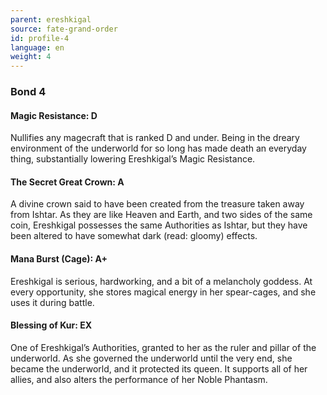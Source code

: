 ```yaml
---
parent: ereshkigal
source: fate-grand-order
id: profile-4
language: en
weight: 4
---
```


### Bond 4

#### Magic Resistance: D

Nullifies any magecraft that is ranked D and under.
Being in the dreary environment of the underworld for so long has made death an everyday thing, substantially lowering Ereshkigal’s Magic Resistance.

#### The Secret Great Crown: A

A divine crown said to have been created from the treasure taken away from Ishtar.
As they are like Heaven and Earth, and two sides of the same coin, Ereshkigal possesses the same Authorities as Ishtar, but they have been altered to have somewhat dark (read: gloomy) effects.

#### Mana Burst (Cage): A+

Ereshkigal is serious, hardworking, and a bit of a melancholy goddess.
At every opportunity, she stores magical energy in her spear-cages, and she uses it during battle.

#### Blessing of Kur: EX

One of Ereshkigal’s Authorities, granted to her as the ruler and pillar of the underworld.
As she governed the underworld until the very end, she became the underworld, and it protected its queen.
It supports all of her allies, and also alters the performance of her Noble Phantasm.

